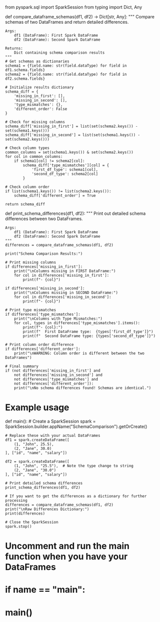from pyspark.sql import SparkSession
from typing import Dict, Any

def compare_dataframe_schemas(df1, df2) -> Dict[str, Any]:
    """
    Compare schemas of two DataFrames and return detailed differences.
    
    Args:
        df1 (DataFrame): First Spark DataFrame
        df2 (DataFrame): Second Spark DataFrame
    
    Returns:
        Dict containing schema comparison results
    """
    # Get schemas as dictionaries
    schema1 = {field.name: str(field.dataType) for field in df1.schema.fields}
    schema2 = {field.name: str(field.dataType) for field in df2.schema.fields}
    
    # Initialize results dictionary
    schema_diff = {
        'missing_in_first': [],
        'missing_in_second': [],
        'type_mismatches': {},
        'different_order': False
    }
    
    # Check for missing columns
    schema_diff['missing_in_first'] = list(set(schema2.keys()) - set(schema1.keys()))
    schema_diff['missing_in_second'] = list(set(schema1.keys()) - set(schema2.keys()))
    
    # Check column types
    common_columns = set(schema1.keys()) & set(schema2.keys())
    for col in common_columns:
        if schema1[col] != schema2[col]:
            schema_diff['type_mismatches'][col] = {
                'first_df_type': schema1[col],
                'second_df_type': schema2[col]
            }
    
    # Check column order
    if list(schema1.keys()) != list(schema2.keys()):
        schema_diff['different_order'] = True
    
    return schema_diff

def print_schema_differences(df1, df2):
    """
    Print out detailed schema differences between two DataFrames.
    
    Args:
        df1 (DataFrame): First Spark DataFrame
        df2 (DataFrame): Second Spark DataFrame
    """
    differences = compare_dataframe_schemas(df1, df2)
    
    print("Schema Comparison Results:")
    
    # Print missing columns
    if differences['missing_in_first']:
        print("\nColumns missing in FIRST DataFrame:")
        for col in differences['missing_in_first']:
            print(f"- {col}")
    
    if differences['missing_in_second']:
        print("\nColumns missing in SECOND DataFrame:")
        for col in differences['missing_in_second']:
            print(f"- {col}")
    
    # Print type mismatches
    if differences['type_mismatches']:
        print("\nColumns with Type Mismatches:")
        for col, types in differences['type_mismatches'].items():
            print(f"- {col}:")
            print(f"  First DataFrame type:  {types['first_df_type']}")
            print(f"  Second DataFrame type: {types['second_df_type']}")
    
    # Print column order difference
    if differences['different_order']:
        print("\nWARNING: Column order is different between the two DataFrames")
    
    # Final summary
    if (not differences['missing_in_first'] and 
        not differences['missing_in_second'] and 
        not differences['type_mismatches'] and 
        not differences['different_order']):
        print("\nNo schema differences found! Schemas are identical.")

# Example usage
def main():
    # Create a SparkSession
    spark = SparkSession.builder.appName("SchemaComparison").getOrCreate()
    
    # Replace these with your actual DataFrames
    df1 = spark.createDataFrame([
        (1, "John", 25.5),
        (2, "Jane", 30.0)
    ], ["id", "name", "salary"])
    
    df2 = spark.createDataFrame([
        (1, "John", "25.5"),  # Note the type change to string
        (2, "Jane", "30.0")
    ], ["id", "name", "salary"])
    
    # Print detailed schema differences
    print_schema_differences(df1, df2)
    
    # If you want to get the differences as a dictionary for further processing
    differences = compare_dataframe_schemas(df1, df2)
    print("\nRaw Differences Dictionary:")
    print(differences)
    
    # Close the SparkSession
    spark.stop()

# Uncomment and run the main function when you have your DataFrames
# if __name__ == "__main__":
#     main()